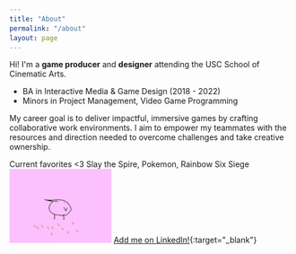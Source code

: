 ```yaml
---
title: "About"
permalink: "/about"
layout: page
---
```


Hi! I'm a **game producer** and **designer** attending the USC School of Cinematic Arts.
* BA in Interactive Media & Game Design (2018 - 2022)
* Minors in Project Management, Video Game Programming
 
My career goal is to deliver impactful, immersive games by crafting collaborative work environments. I aim to empower my teammates with the resources and direction needed to overcome challenges and take creative ownership.

Current favorites <3 Slay the Spire, Pokemon, Rainbow Six Siege
![flamingo gif](/assets/images/kero.gif)
[Add me on LinkedIn!](https://www.linkedin.com/in/michelleliu6/){:target="_blank"}